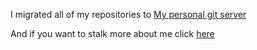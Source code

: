 I migrated all of my repositories to 
[My personal git server](http://git.aranroig.com/BinarySandia04)

And if you want to stalk more about me click [here](https://aranroig.com)
